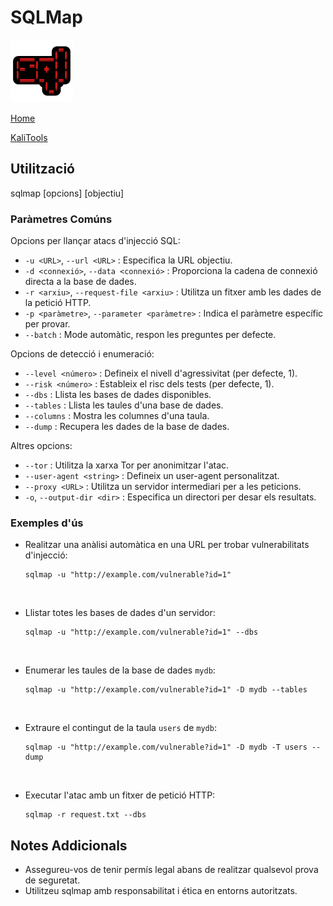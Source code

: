 # SQLMap

![](./img/sqlmapLogo.png)

[Home](../../../README.md)

[KaliTools](https://www.kali.org/tools/sqlmap/)

## Utilització

sqlmap [opcions] [objectiu]

### Paràmetres Comúns

Opcions per llançar atacs d'injecció SQL:

- `-u <URL>`, `--url <URL>` : Especifica la URL objectiu.
- `-d <connexió>`, `--data <connexió>` : Proporciona la cadena de connexió directa a la base de dades.
- `-r <arxiu>`, `--request-file <arxiu>` : Utilitza un fitxer amb les dades de la petició HTTP.
- `-p <paràmetre>`, `--parameter <paràmetre>` : Indica el paràmetre específic per provar.
- `--batch` : Mode automàtic, respon les preguntes per defecte.

Opcions de detecció i enumeració:

- `--level <número>` : Defineix el nivell d'agressivitat (per defecte, 1).
- `--risk <número>` : Estableix el risc dels tests (per defecte, 1).
- `--dbs` : Llista les bases de dades disponibles.
- `--tables` : Llista les taules d'una base de dades.
- `--columns` : Mostra les columnes d'una taula.
- `--dump` : Recupera les dades de la base de dades.

Altres opcions:

- `--tor` : Utilitza la xarxa Tor per anonimitzar l'atac.
- `--user-agent <string>` : Defineix un user-agent personalitzat.
- `--proxy <URL>` : Utilitza un servidor intermediari per a les peticions.
- `-o`, `--output-dir <dir>` : Especifica un directori per desar els resultats.

### Exemples d'ús

* Realitzar una anàlisi automàtica en una URL per trobar vulnerabilitats d'injecció:

    ```
    sqlmap -u "http://example.com/vulnerable?id=1"
    ```

<br>

* Llistar totes les bases de dades d'un servidor:

    ```
    sqlmap -u "http://example.com/vulnerable?id=1" --dbs
    ```

<br>

* Enumerar les taules de la base de dades `mydb`:

    ```
    sqlmap -u "http://example.com/vulnerable?id=1" -D mydb --tables
    ```

<br>

* Extraure el contingut de la taula `users` de `mydb`:

    ```
    sqlmap -u "http://example.com/vulnerable?id=1" -D mydb -T users --dump
    ```

<br>

* Executar l'atac amb un fitxer de petició HTTP:

    ```
    sqlmap -r request.txt --dbs
    ```

## Notes Addicionals
- Assegureu-vos de tenir permís legal abans de realitzar qualsevol prova de seguretat.
- Utilitzeu sqlmap amb responsabilitat i ética en entorns autoritzats.

